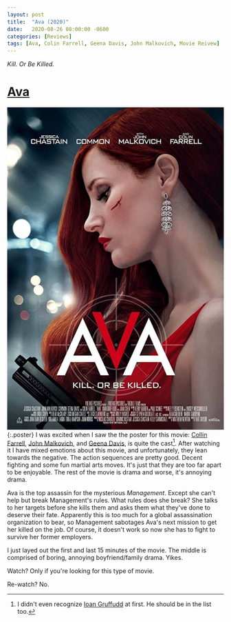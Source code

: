 ```yaml
---
layout: post
title:  "Ava (2020)"
date:   2020-08-26 08:00:00 -0600
categories: [Reviews]
tags: [Ava, Colin Farrell, Geena Davis, John Malkovich, Movie Reivew]
---
```


*Kill. Or Be Killed.*

# [Ava]([https://www.imdb.com/title/tt8784956/])

![Ava (2020) poster](/assets/2020/08/ava-2020.jpg){:.poster} I was excited when I saw the the poster for this movie: [Collin Farrell](https://www.imdb.com/name/nm0268199/), [John Malkovich](https://www.imdb.com/name/nm0000518/), and [Geena Davis](https://www.imdb.com/name/nm0000133/), is quite the cast[^1]. After watching it I have mixed emotions about this movie, and unfortunately, they lean towards the negative. The action sequences are pretty good. Decent fighting and some fun martial arts moves. It's just that they are too far apart to be enjoyable. The rest of the movie is drama and worse, it's annoying drama.

Ava is the top assassin for the mysterious *Management*. Except she can't help but break Management's rules. What rules does she break? She talks to her targets before she kills them and asks them what they've done to deserve their fate. Apparently this is too much for a global assassination organization to bear, so Management sabotages Ava's next mission to get her killed on the job. Of course, it doesn't work so now she has to fight to survive her former employers.

I just layed out the first and last 15 minutes of the movie. The middle is comprised of boring, annoying boyfriend/family drama. Yikes.

Watch? Only if you're looking for this type of movie.

Re-watch? No.

[^1]: I didn't even recognize [Ioan Gruffudd](https://www.imdb.com/name/nm0344435/) at first. He should be in the list too.